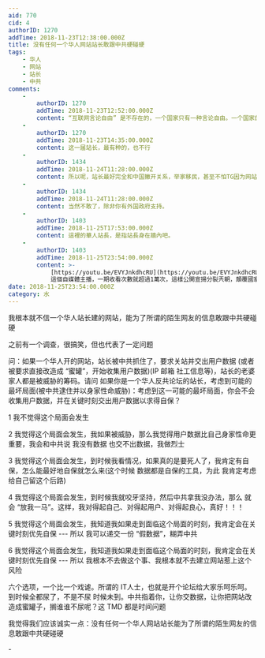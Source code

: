 ```yaml
---
aid: 770
cid: 4
authorID: 1270
addTime: 2018-11-23T12:38:00.000Z
title: 没有任何一个华人网站站长敢跟中共硬碰硬
tags:
    - 华人
    - 网站
    - 站长
    - 中共
comments:
    -
        authorID: 1270
        addTime: 2018-11-23T12:52:00.000Z
        content: “互联网言论自由” 是不存在的，一个国家只有一种言论自由。一个国家的言论自由不改进 光在互联网上有自由 那是虚幻的。
    -
        authorID: 1270
        addTime: 2018-11-23T14:35:00.000Z
        content: 这一届站长，最有种的，也不行
    -
        authorID: 1434
        addTime: 2018-11-24T11:28:00.000Z
        content: 所以呢，站长最好完全和中国撇开关系，举家移民，甚至不怕TG因为网站事情阻止入境中国。
    -
        authorID: 1434
        addTime: 2018-11-24T11:28:00.000Z
        content: 当然不敢了，除非你有外国政府支持。
    -
        authorID: 1403
        addTime: 2018-11-25T17:53:00.000Z
        content: 這裡的華人站長，是指站長身在牆內吧。
    -
        authorID: 1403
        addTime: 2018-11-25T23:54:00.000Z
        content: >-
            [https://youtu.be/EVYJnkdhcRU](https://youtu.be/EVYJnkdhcRU)
            這個自媒體主播，一期收看次數就超過1萬次，這樣公開宣揚分裂兲朝，顛覆國家罪是做實了。可以人家不懼，肉身澳洲。（在香港已經不行了）
date: 2018-11-25T23:54:00.000Z
category: 水
---
```


我根本就不信一个华人站长建的网站，能为了所谓的陌生网友的信息敢跟中共硬碰硬

之前有一个调查，很搞笑，但也代表了一定问题

问：如果一个华人开的网站，站长被中共抓住了，要求关站并交出用户数据 (或者 被要求直接改造成 “蜜罐”，开始收集用户数据)(IP 邮箱 社工信息等)，站长的老婆家人都是被威胁的筹码。请问 如果你是一个华人反共论坛的站长，考虑到可能的最坏局面(被中共逮住并以身家性命威胁)：考虑到这一可能的最坏局面，你会不会收集用户数据，并在关键时刻交出用户数据以求得自保？

1 我不觉得这个局面会发生

2 我觉得这个局面会发生，我如果被威胁，那么我觉得用户数据比自己身家性命更重要，我会和中共说 我没有数据 也交不出数据，我做烈士

3 我觉得这个局面会发生，到时候我看情况，如果真的是要死人了，我肯定有自保，怎么能最好地自保就怎么来(这个时候 数据都是自保的工具，为此 我肯定考虑给自己留这个后路)

4 我觉得这个局面会发生，到时候我就咬牙坚持，然后中共拿我没办法，那么 就会 “放我一马”。这样，我对得起自己、对得起用户、对得起良心，真好！！！

5 我觉得这个局面会发生，我知道我如果走到面临这个局面的时刻，我肯定会在关键时刻优先自保 --- 所以 我可以递交一份 “假数据”，糊弄中共

6 我觉得这个局面会发生，我知道我如果走到面临这个局面的时刻，我肯定会在关键时刻优先自保 --- 所以 我根本不去做这个事、我根本就不去建立网站惹上这个风险

六个选项，一个比一个戏谑。所谓的 IT人士，也就是开个论坛给大家乐呵乐呵。到时候全都尿了，不是不尿 时候未到。中共指着你，让你交数据，让你把网站改造成蜜罐子，搁谁谁不尿呢？这 TMD 都是时间问题

我觉得我们应该诚实一点：没有任何一个华人网站站长能为了所谓的陌生网友的信息敢跟中共硬碰硬

\-
